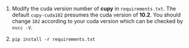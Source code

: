 1. Modify the cuda version number of **cupy** in `requirements.txt`. The default `cupy-cuda102` presumes the cuda version of **10.2**. You should change `102` according to your cuda version which can be checked by `nvcc -V`.

2. `pip install -r requirements.txt`